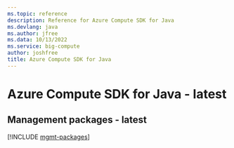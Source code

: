 ```yaml
---
ms.topic: reference
description: Reference for Azure Compute SDK for Java
ms.devlang: java
ms.author: jfree
ms.data: 10/13/2022
ms.service: big-compute
author: joshfree
title: Azure Compute SDK for Java
---
```

# Azure Compute SDK for Java - latest

## Management packages - latest
[!INCLUDE [mgmt-packages](compute-mgmt-index.md)]